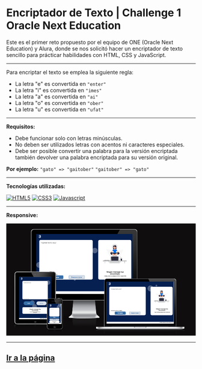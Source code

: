 # Encriptador de Texto | Challenge 1 Oracle Next Education

Este es el primer reto propuesto por el equipo de ONE (Oracle Next Education) y Alura, donde se nos solicitó hacer un encriptador de texto sencillo para prácticar habilidades con HTML, CSS y JavaScript.

---

Para encriptar el texto se emplea la siguiente regla:
  
  - La letra "e" es convertida en `"enter"`
  - La letra "i" es convertida en `"imes"`
  - La letra "a" es convertida en `"ai"`
  - La letra "o" es convertida en `"ober"`
  - La letra "u" es convertida en `"ufat"`

---

**Requisitos:**  
  - Debe funcionar solo con letras minúsculas.
  - No deben ser utilizados letras con acentos ni caracteres especiales.
  - Debe ser posible convertir una palabra para la versión encriptada también devolver una palabra encriptada para su versión original.  

**Por ejemplo:** `"gato" => "gaitober"` `"gaitober" => "gato"`

---

**Tecnologías utilizadas:**  
<p>
<a href="https://developer.mozilla.org/en-US/docs/Glossary/HTML5" target="_blank" rel="noreferrer"><img src="https://raw.githubusercontent.com/danielcranney/readme-generator/main/public/icons/skills/html5-colored.svg" width="36" height="36" alt="HTML5" /></a>
<a href="https://www.w3.org/TR/CSS/#css" target="_blank" rel="noreferrer"><img src="https://raw.githubusercontent.com/danielcranney/readme-generator/main/public/icons/skills/css3-colored.svg" width="36" height="36" alt="CSS3" /></a>
<a href="https://developer.mozilla.org/en-US/docs/Web/JavaScript" target="_blank" rel="noreferrer"><img src="https://raw.githubusercontent.com/danielcranney/readme-generator/main/public/icons/skills/javascript-colored.svg" width="36" height="36" alt="Javascript" /></a></p>

---
**Responsive:**

![alt text](images/responsive.PNG "Image")

---

[**Ir a la página**](https://carlosmena01.github.io/FirstChallengeONE/)
---
